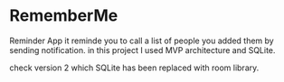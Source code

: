# RememberMe
Reminder App it reminde you to call a list of people you added them by sending notification.
in this project I used MVP architecture and SQLite.

check version 2 which SQLite has been replaced with room library.
